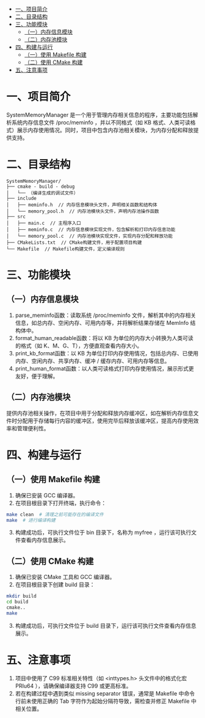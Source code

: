 <!-- TOC -->
* [一、项目简介](#一项目简介)
* [二、目录结构](#二目录结构)
* [三、功能模块](#三功能模块)
  * [（一）内存信息模块](#一内存信息模块)
  * [（二）内存池模块](#二内存池模块)
* [四、构建与运行](#四构建与运行)
  * [（一）使用 Makefile 构建](#一使用-makefile-构建)
  * [（二）使用 CMake 构建](#二使用-cmake-构建)
* [五、注意事项](#五注意事项)
<!-- TOC -->

# 一、项目简介
SystemMemoryManager 是一个用于管理内存相关信息的程序，主要功能包括解析系统内存信息文件 /proc/meminfo ，并以不同格式（如 KB 格式、人类可读格式）展示内存使用情况。同时，项目中包含内存池相关模块，为内存分配和释放提供支持。
# 二、目录结构
```plaintext
SystemMemoryManager/
├── cmake - build - debug
│   └── （编译生成的调试文件）
├── include
│   ├── meminfo.h  // 内存信息模块头文件，声明相关函数和结构体
│   └── memory_pool.h  // 内存池模块头文件，声明内存池操作函数
├── src
│   ├── main.c  // 主程序入口
│   ├── meminfo.c  // 内存信息模块实现文件，包含解析和打印内存信息功能
│   └── memory_pool.c  // 内存池模块实现文件，实现内存分配和释放功能
├── CMakeLists.txt  // CMake构建文件，用于配置项目构建
└── Makefile  // Makefile构建文件，定义编译规则
```

# 三、功能模块

## （一）内存信息模块
1. parse_meminfo函数：读取系统 /proc/meminfo 文件，解析其中的内存相关信息，如总内存、空闲内存、可用内存等，并将解析结果存储在 MemInfo 结构体中。
2. format_human_readable函数：将以 KB 为单位的内存大小转换为人类可读的格式（如 K、M、G、T），方便直观查看内存大小。
3. print_kb_format函数：以 KB 为单位打印内存使用情况，包括总内存、已使用内存、空闲内存、共享内存、缓冲 / 缓存内存、可用内存等信息。
4. print_human_format函数：以人类可读格式打印内存使用情况，展示形式更友好，便于理解。

## （二）内存池模块
提供内存池相关操作，在项目中用于分配和释放内存缓冲区，如在解析内存信息文件时分配用于存储每行内容的缓冲区，使用完毕后释放该缓冲区，提高内存使用效率和管理便利性。

# 四、构建与运行
## （一）使用 Makefile 构建
1. 确保已安装 GCC 编译器。
2. 在项目根目录下打开终端，执行命令：
```bash
make clean  # 清理之前可能存在的编译文件
make  # 进行编译构建
```
3. 构建成功后，可执行文件位于 bin 目录下，名称为 myfree ，运行该可执行文件查看内存信息展示。

## （二）使用 CMake 构建
1. 确保已安装 CMake 工具和 GCC 编译器。
2. 在项目根目录下创建 build 目录：
```bash
mkdir build
cd build
cmake..
make
```
3. 构建成功后，可执行文件位于 build 目录下，运行该可执行文件查看内存信息展示。

# 五、注意事项
1. 项目中使用了 C99 标准相关特性（如 <inttypes.h> 头文件中的格式化宏 PRIu64 ），请确保编译器支持 C99 或更高标准。
2. 若在构建过程中遇到类似 missing separator 错误，通常是 Makefile 中命令行前未使用正确的 Tab 字符作为起始分隔符导致，需检查并修正 Makefile 中相关位置。
